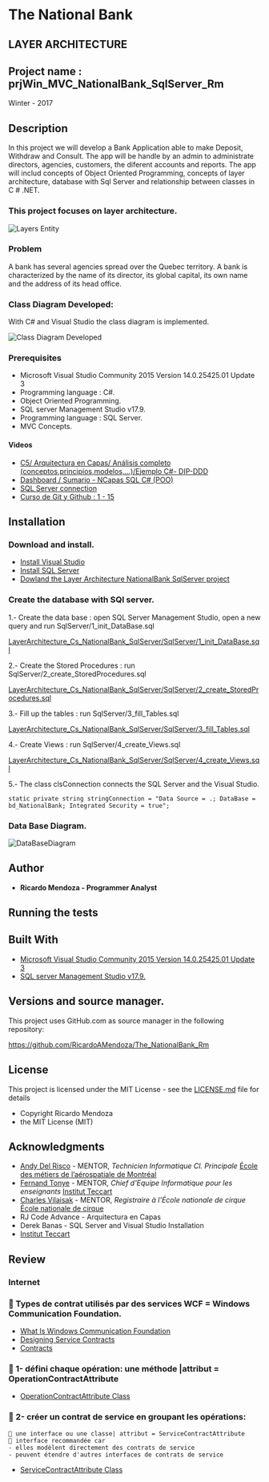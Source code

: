 # The National Bank

## LAYER ARCHITECTURE

## Project name : prjWin_MVC_NationalBank_SqlServer_Rm

Winter - 2017


## Description

In this project we will develop a Bank Application able to make Deposit, Withdraw and Consult. The app will be handle by an admin to administrate directors, agencies, customers, the diferent accounts and reports. The app will includ concepts of Object Oriented Programming, concepts of layer architecture, database with Sql Server and relationship between classes in C # .NET.


### This project focuses on layer architecture.

![Layers Entity](/img/layersEntity.JPG "Layers Entity")


### Problem

A bank has several agencies spread over the Quebec territory. A bank is characterized by the name of its director, 
its global capital, its own name and the address of its head office.


### Class Diagram Developed:

With C# and Visual Studio the class diagram is implemented.

![Class Diagram Developed](/img/Class_Diagram_StrategyPattern.jpg "Class Diagram Developed")


### Prerequisites

 * Microsoft Visual Studio Community 2015 Version 14.0.25425.01 Update 3
 * Programming language : C#.
 * Object Oriented Programming.
 * SQL server Management Studio v17.9.
 * Programming language : SQL Server.
 * MVC Concepts.
 
 
#### Videos
 
 * [C5/ Arquitectura en Capas/ Análisis completo (conceptos,principios,modelos,...)/Ejemplo C#- DIP-DDD](https://www.youtube.com/watch?v=SGXR0pDCP38&t=2464s)
 * [Dashboard / Sumario - NCapas SQL C# (POO)](https://www.youtube.com/watch?v=PmgSBN7xnzM&list=PLqjdFmR_HdQQaB7W6NWj9Mtdl3QvQn2oA)
 * [SQL Server connection](https://www.youtube.com/watch?v=OdDkFPO_nto)
 * [Curso de Git y Github : 1 - 15](https://www.youtube.com/watch?v=j8CSUPIB8mA)
 
 
## Installation

### Download and install. 

 * [Install Visual Studio](https://visualstudio.microsoft.com/)
 * [Install SQL Server](https://www.microsoft.com/en-ca/sql-server/sql-server-downloads)
 * [Dowland the Layer Architecture NationalBank SqlServer project](https://github.com/RicardoAMendoza/LayerArchitecture_Cs_NationalBank_SqlServer)
 
 
### Create the database with SQl server. 

1.- Create the data base : open SQL Server Management Studio, open a new query and run SqlServer/1_init_DataBase.sql

[LayerArchitecture_Cs_NationalBank_SqlServer/SqlServer/1_init_DataBase.sql](https://github.com/RicardoAMendoza/LayerArchitecture_Cs_NationalBank_SqlServer/blob/master/SqlServer/1_init_DataBase.sql)

2.- Create the Stored Procedures : run SqlServer/2_create_StoredProcedures.sql

[LayerArchitecture_Cs_NationalBank_SqlServer/SqlServer/2_create_StoredProcedures.sql](https://github.com/RicardoAMendoza/LayerArchitecture_Cs_NationalBank_SqlServer/blob/master/SqlServer/2_create_StoredProcedures.sql)

3.- Fill up the tables : run SqlServer/3_fill_Tables.sql

[LayerArchitecture_Cs_NationalBank_SqlServer/SqlServer/3_fill_Tables.sql](https://github.com/RicardoAMendoza/LayerArchitecture_Cs_NationalBank_SqlServer/blob/master/SqlServer/3_fill_Tables.sql)

4.- Create Views : run SqlServer/4_create_Views.sql

[LayerArchitecture_Cs_NationalBank_SqlServer/SqlServer/4_create_Views.sql](https://github.com/RicardoAMendoza/LayerArchitecture_Cs_NationalBank_SqlServer/blob/master/SqlServer/4_create_Views.sql)

5.- The class clsConnection connects the SQL Server and the Visual Studio.

```
static private string stringConnection = "Data Source = .; DataBase = bd_NationalBank; Integrated Security = true";
```


### Data Base Diagram.

![DataBaseDiagram](/img/databaseDiagrame.jpg "DataBaseDiagram")


## Author

* **Ricardo Mendoza -  Programmer Analyst**
 
 
## Running the tests
 
 
## Built With

* [Microsoft Visual Studio Community 2015 Version 14.0.25425.01 Update 3](https://visualstudio.microsoft.com/)
* [SQL server Management Studio v17.9.](https://www.microsoft.com/en-ca/sql-server/sql-server-downloads)


## Versions and source manager. 

This project uses GitHub.com as source manager in the following repository:

https://github.com/RicardoAMendoza/The_NationalBank_Rm


## License

This project is licensed under the MIT License - see the [LICENSE.md](LICENSE.md) file for details

- Copyright Ricardo Mendoza
- the MIT License (MIT)


## Acknowledgments

* [Andy Del Risco](https://www.linkedin.com/in/andydelriscomanzanares/) - MENTOR, *Technicien Informatique Cl. Principale* [École des métiers de l’aérospatiale de Montréal](http://ecole-metiers-aerospatiale.csdm.ca/)
* [Fernand Tonye](https://www.linkedin.com/in/fernand-tonye-6a46532b/) - MENTOR, *Chief d'Equipe Informatique pour les enseignants* [Institut Teccart](http://www.teccart.qc.ca/)
* [Charles Vilaisak](https://www.linkedin.com/in/cvilaisak/) - MENTOR, *Registraire à l'École nationale de cirque* [École nationale de cirque](https://www.linkedin.com/school/-cole-nationale-de-cirque/)
* RJ Code Advance - Arquitectura en Capas
* Derek Banas - SQL Server and Visual Studio Installation
* [Institut Teccart](http://www.teccart.qc.ca/)


## Review

### Internet

###  Types de contrat utilisés par des services WCF  =  Windows Communication Foundation. 
 
* [What Is Windows Communication Foundation](https://docs.microsoft.com/en-us/dotnet/framework/wcf/whats-wcf)
* [Designing Service Contracts](https://docs.microsoft.com/en-us/dotnet/framework/wcf/designing-service-contracts)
* [Contracts](https://docs.microsoft.com/en-us/dotnet/framework/wcf/feature-details/contracts)

###  1- défini chaque opération: une méthode |attribut =  OperationContractAttribute

* [OperationContractAttribute Class](https://docs.microsoft.com/en-us/dotnet/api/system.servicemodel.operationcontractattribute?view=dotnet-plat-ext-3.1)

###  2- créer un contrat de service en groupant les opérations:
	 une interface ou une classe| attribut = ServiceContractAttribute
	 interface recommandée car 
	- elles modèlent directement des contrats de service
	- peuvent étendre d'autres interfaces de contrats de service
	
* [ServiceContractAttribute Class](https://docs.microsoft.com/en-us/dotnet/api/system.servicemodel.servicecontractattribute?view=dotnet-plat-ext-3.1)



